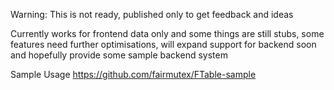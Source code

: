 Warning: This is not ready, published only to get feedback and ideas

Currently works for frontend data only and some things are still stubs,
some features need further optimisations, will expand support for backend 
soon and hopefully provide some sample backend system

Sample Usage
https://github.com/fairmutex/FTable-sample


